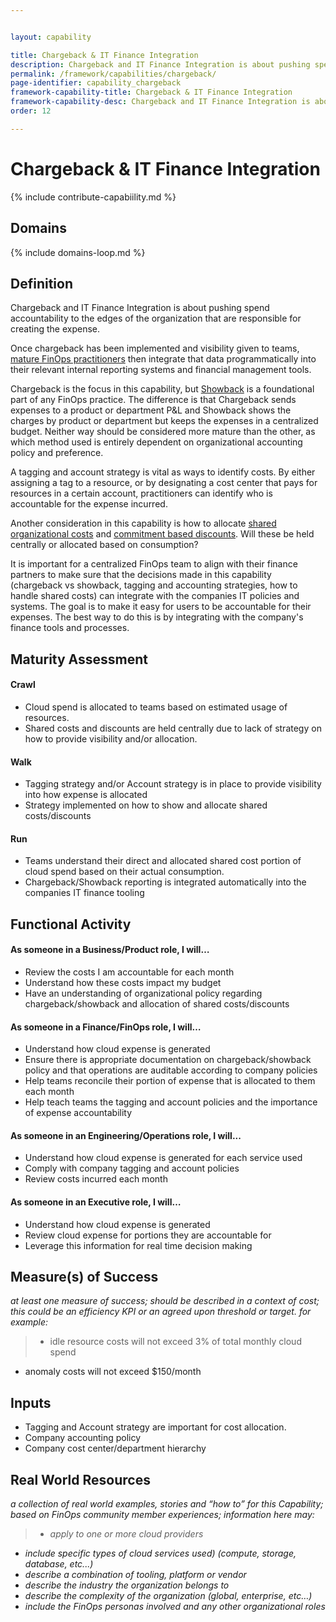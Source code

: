 ```yaml
---


layout: capability

title: Chargeback & IT Finance Integration
description: Chargeback and IT Finance Integration is about pushing spend accountability to the edges of the organization that are responsible for creating the expense.
permalink: /framework/capabilities/chargeback/
page-identifier: capability_chargeback
framework-capability-title: Chargeback & IT Finance Integration
framework-capability-desc: Chargeback and IT Finance Integration is about pushing spend accountability to the edges of the organization that are responsible for creating the expense.
order: 12

---
```


# Chargeback & IT Finance Integration


{% include contribute-capabiility.md %}

## Domains
<!-- _x-ref to the FinOps Domain(s) to which this Capability corresponds_ -->
{% include domains-loop.md %}


## Definition
Chargeback and IT Finance Integration is about pushing spend accountability to the edges of the organization that are responsible for creating the expense.

Once chargeback has been implemented and visibility given to teams, [mature FinOps practitioners](https://www.finops.org/framework/maturity-model/) then integrate that data programmatically into their relevant internal reporting systems and financial management tools.

Chargeback is the focus in this capability, but [Showback](https://www.finops.org/framework/capabilities/analysis-showback/) is a foundational part of any FinOps practice.  The difference is that Chargeback sends expenses to a product or department P&L and Showback shows the charges by product or department but keeps the expenses in a centralized budget.  Neither way should be considered more mature than the other, as which method used is entirely dependent on organizational accounting policy and preference.

A tagging and account strategy is vital as ways to identify costs.  By either assigning a tag to a resource, or by designating a cost center that pays for resources in a certain account, practitioners can identify who is accountable for the expense incurred.

Another consideration in this capability is how to allocate [shared organizational costs](https://www.finops.org/framework/capabilities/manage-shared-cloud-cost/) and [commitment based discounts](https://www.finops.org/framework/capabilities/manage-commitment-based-discounts/).  Will these be held centrally or allocated based on consumption?  

It is important for a centralized FinOps team to align with their finance partners to make sure that the decisions made in this capability (chargeback vs showback, tagging and accounting strategies, how to handle shared costs) can integrate with the companies IT policies and systems.  The goal is to make it easy for users to be accountable for their expenses. The best way to do this is by integrating with the company's finance tools and processes.



## Maturity Assessment

#### Crawl
* Cloud spend is allocated to teams based on estimated usage of resources.
* Shared costs and discounts are held centrally due to lack of strategy on how to provide visibility and/or allocation.

#### Walk
* Tagging strategy and/or Account strategy is in place to provide visibility into how expense is allocated
* Strategy implemented on how to show and allocate shared costs/discounts

#### Run
* Teams understand their direct and allocated shared cost portion of cloud spend based on their actual consumption.
* Chargeback/Showback reporting is integrated automatically into the companies IT finance tooling




## Functional Activity

#### As someone in a Business/Product role, I will…
* Review the costs I am accountable for each month
* Understand how these costs impact my budget
* Have an understanding of organizational policy regarding chargeback/showback and allocation of shared costs/discounts


#### As someone in a Finance/FinOps role, I will…
* Understand how cloud expense is generated
* Ensure there is appropriate documentation on chargeback/showback policy and that operations are auditable according to company policies
* Help teams reconcile their portion of expense that is allocated to them each month
* Help teach teams the tagging and account policies and the importance of expense accountability


#### As someone in an Engineering/Operations role, I will...
* Understand how cloud expense is generated for each service used
* Comply with company tagging and account policies
* Review costs incurred each month


#### As someone in an Executive role, I will…
* Understand how cloud expense is generated
* Review cloud expense for portions they are accountable for
* Leverage this information for real time decision making




## Measure(s) of Success
_at least one measure of success; should be described in a context of cost; this could be an efficiency KPI or an agreed upon threshold or target._
_for example:_
>* idle resource costs will not exceed 3% of total monthly cloud spend
* anomaly costs will not exceed $150/month



## Inputs
* Tagging and Account strategy are important for cost allocation.
* Company accounting policy
* Company cost center/department hierarchy



<!-- ####### Real World Resources ####### -->
## Real World Resources
_a collection of real world examples, stories and “how to” for this Capability; based on FinOps community member experiences; information here may:_
>* _apply to one or more cloud providers_
* _include specific types of cloud services used) (compute, storage, database, etc...)_
* _describe a combination of  tooling, platform or vendor_
* _describe the industry the organization belongs to_
* _describe the complexity of the organization (global, enterprise, etc…)_
* _include the FinOps personas involved and any other organizational roles_